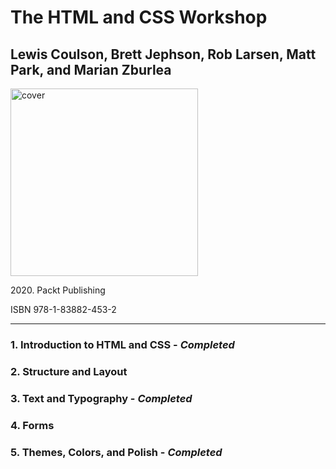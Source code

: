 <h1>The HTML and CSS Workshop</h1>
<h2>Lewis Coulson, Brett Jephson, Rob Larsen, Matt Park, and Marian Zburlea</h2>
<img src="https://images-na.ssl-images-amazon.com/images/S/compressed.photo.goodreads.com/books/1596668940i/54828947.jpg" height="300px" alt="cover">
<p>2020. Packt Publishing</p>
<p>ISBN 978-1-83882-453-2</p>
<hr>
<h3>1. Introduction to HTML and CSS - <em>Completed</em></h3>
<h3>2. Structure and Layout</h3>
<h3>3. Text and Typography - <em>Completed</em></h3>
<h3>4. Forms</h3>
<h3>5. Themes, Colors, and Polish - <em>Completed</em></h3>
